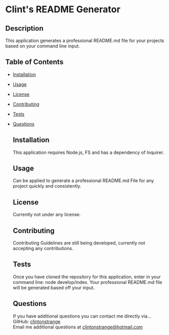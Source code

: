 # Clint's README Generator 
  
  
  ## Description
  This application generates a professional README.md file for your projects based on your command line input.

  ## Table of Contents
* [Installation](#installation)  
* [Usage](#usage)  
* [License](#license)  
* [Contributing](#contributing)  
* [Tests](#tests)  
* [Questions](#questions)
  ## Installation
  This application requires Node.js, FS and has a dependency of Inquirer.

  ## Usage
  Can be applied to generate a professional README.md File for any project quickly and consistently.
  
  ## License
  Currently not under any license.
  
  ## Contributing
  Contributing Guidelines are still being developed, currently not accepting any contributions.

  ## Tests
  Once you have cloned the repository for this application, enter in your command line: node develop/index. Your professional README.md file will be generated based off your input.

  ## Questions
  If you have additional questions you can contact me directly via...  
  GitHub: [clintonstrange](https://www.github.com/clintonstrange)    
  Email me additional questions at clintonstrange@hotmail.com
